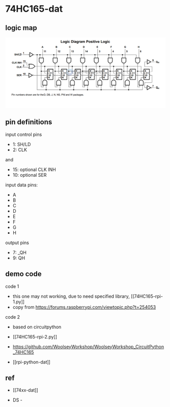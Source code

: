 
# 74HC165-dat


## logic map 

![](2024-10-03-19-15-26.png)

## pin definitions 

input control pins 
- 1: SH/LD
- 2: CLK

and 
- 15: optional CLK INH
- 10: optional SER 


input data pins:
- A
- B
- C
- D
- E
- F
- G
- H

output pins 
- 7: _QH
- 9: QH



## demo code 

code 1 
- this one may not working, due to need specified library, [[74HC165-rpi-1.py]]
- copy from https://forums.raspberrypi.com/viewtopic.php?t=254053

code 2 
- based on circuitpython
- [[74HC165-rpi-2.py]] 
- https://github.com/WoolseyWorkshop/WoolseyWorkshop_CircuitPython_74HC165



- [[rpi-python-dat]]

## ref 

- [[74xx-dat]]

- DS - 